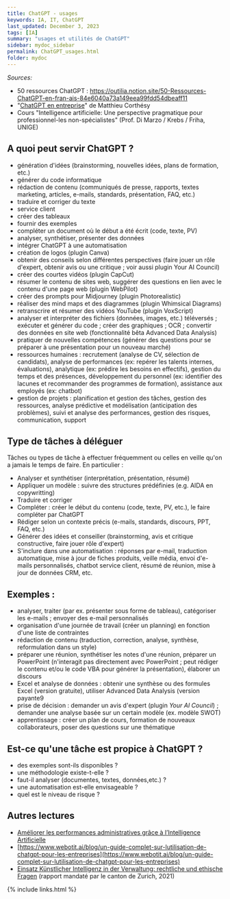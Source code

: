 ```yaml
---
title: ChatGPT - usages
keywords: IA, IT, ChatGPT
last_updated: December 3, 2023
tags: [IA]
summary: "usages et utilités de ChatGPT"
sidebar: mydoc_sidebar
permalink: ChatGPT_usages.html
folder: mydoc
---
```


*Sources:*
*  50 ressources ChatGPT : https://outilia.notion.site/50-Ressources-ChatGPT-en-fran-ais-84e6040a73a149eea99fdd54dbeaff11
* "[ChatGPT en entreprise](https://outilia.fr)" de Matthieu Corthésy
 * Cours "Intelligence artificielle: Une perspective pragmatique pour professionnel-les non-spécialistes" (Prof. Di Marzo / Krebs / Friha, UNIGE)

## A quoi peut servir ChatGPT ?

*	génération d'idées (brainstorming, nouvelles idées, plans de formation, etc.)
*	générer du code informatique
*	rédaction de contenu (communiqués de presse, rapports, textes marketing, articles, e-mails, standards, présentation, FAQ, etc.)
*	traduire et corriger du texte
*	service client
*	créer des tableaux
*	fournir des exemples
*	compléter un document où le début a été écrit (code, texte, PV)
*	analyser, synthétiser, présenter des données
*	intégrer ChatGPT à une automatisation
*	création de logos (plugin Canva)
*	obtenir des conseils selon différentes perspectives (faire jouer un rôle d'expert, obtenir avis ou une critique ; voir aussi plugin Your AI Council)
*	créer des courtes vidéos (plugin CapCut)
*	résumer le contenu de sites web, suggérer des questions en lien avec le contenu d'une page web (plugin WebPilot)
*	créer des prompts pour Midjourney (plugin Photorealistic)
*	réaliser des mind maps et des diagrammes (plugin Whimsical Diagrams)
*	retranscrire et résumer des vidéos YouTube (plugin VoxScript)
*	analyser et interpréter des fichiers (données, images, etc.) téléversés ; exécuter et générer du code ; créer des graphiques ; OCR ; convertir des données en site web (fonctionnalité bêta Advanced Data Analysis)
* pratiquer de nouvelles compétences (générer des questions pour se préparer à une présentation pour un nouveau marché)
* ressources humaines : recrutement (analyse de CV, sélection de candidats), analyse de performances (ex: repérer les talents internes, évaluations), analytique (ex: prédire les besoins en effectifs), gestion du temps et des présences, développement du personnel (ex: identifier des lacunes et recommander des programmes de formation), assistance aux employés (ex: chatbot)
* gestion de projets : planification et gestion des tâches, gestion des ressources, analyse prédictive et modélisation (anticipation des problèmes), suivi et analyse des performances, gestion des risques, communication, support

## Type de tâches à déléguer

Tâches ou types de tâche à effectuer fréquemment ou celles en veille qu'on a jamais le temps de faire. En particulier :
*	Analyser et synthétiser (interprétation, présentation, résumé)
*	Appliquer un modèle : suivre des structures prédéfinies (e.g. AIDA en copywritting)
*	Traduire et corriger
*	Compléter : créer le début du contenu (code, texte, PV, etc.), le faire compléter par ChatGPT
*	Rédiger selon un contexte précis (e-mails, standards, discours, PPT, FAQ, etc.) 
*	Générer des idées et conseiller (brainstorming, avis et critique constructive, faire jouer rôle d'expert)
*	S'inclure dans une automatisation : réponses par e-mail, traduction automatique, mise à jour de fiches produits, veille média, envoi d'e-mails personnalisés, chatbot service client, résumé de réunion, mise à jour de données CRM, etc.

## Exemples :

- analyser, traiter (par ex. présenter sous forme de tableau), catégoriser les e-mails ; envoyer des e-mail personnalisés
-	organisation d'une journée de travail (créer un planning) en fonction d'une liste de contraintes
- rédaction de contenu (traduction, correction, analyse,	synthèse,	reformulation dans un style)
- préparer une réunion, synthétiser les notes d'une réunion, préparer un PowerPoint (n'interagit pas directement avec PowerPoint ; peut rédiger le contenu et/ou le code VBA pour générer la présentation), élaborer un discours
- Excel et analyse de données : obtenir une synthèse ou des formules Excel (version gratuite), utiliser Advanced Data Analysis (version payante9
- prise de décision : demander un avis d'expert (plugin *Your AI Council*) ; demander une analyse basée sur un certain modèle (ex. modèle SWOT)
- apprentissage : créer un plan de cours, formation de nouveaux collaborateurs, poser des questions sur une thématique



## Est-ce qu'une tâche est propice à ChatGPT ?
-	des exemples sont-ils disponibles ?
-	une méthodologie existe-t-elle ?
-	faut-il analyser (documentes, textes, données,etc.) ?
-	une automatisation est-elle envisageable ?
-	quel est le niveau de risque ?

## Autres lectures

* [Améliorer les performances administratives grâce à l’Intelligence Artificielle](https://www.esas-formation.fr/actualites/intelligence-artificielle-taches-administratives)
* [https://www.webotit.ai/blog/un-guide-complet-sur-lutilisation-de-chatgpt-pour-les-entreprises](https://www.webotit.ai/blog/un-guide-complet-sur-lutilisation-de-chatgpt-pour-les-entreprises)
* [Einsatz Künstlicher Intelligenz in der Verwaltung: rechtliche und ethische Fragen](https://www.zh.ch/content/dam/zhweb/bilder-dokumente/themen/politik-staat/kanton/digitale-verwaltung-und-e-government/projekte_digitale_transformation/ki_einsatz_in_der_verwaltung_2021.pdf) (rapport mandaté par le canton de Zurich, 2021)


{% include links.html %}
